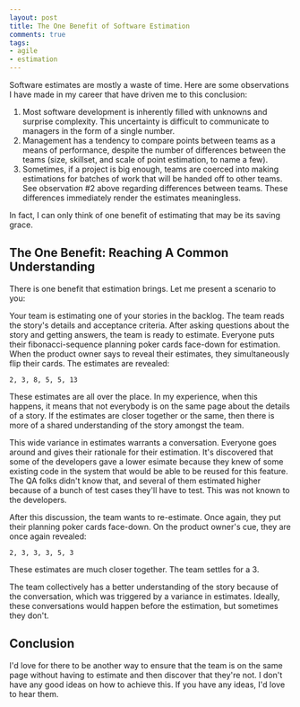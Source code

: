 ```yaml
---
layout: post
title: The One Benefit of Software Estimation
comments: true
tags:
- agile
- estimation
---
```


Software estimates are mostly a waste of time. Here are some observations I have made in my career that have driven me to this conclusion:

1) Most software development is inherently filled with unknowns and surprise complexity. This uncertainty is difficult to communicate to managers in the form of a single number.
2) Management has a tendency to compare points between teams as a means of performance, despite the number of differences between the teams (size, skillset, and scale of point estimation, to name a few).
3) Sometimes, if a project is big enough, teams are coerced into making estimations for batches of work that will be handed off to other teams. See observation #2 above regarding differences between teams. These differences immediately render the estimates meaningless.

In fact, I can only think of one benefit of estimating that may be its saving grace.

## The One Benefit: Reaching A Common Understanding

There is one benefit that estimation brings. Let me present a scenario to you:

Your team is estimating one of your stories in the backlog. The team reads the story's details and acceptance criteria. After asking questions about the story and getting answers, the team is ready to estimate. Everyone puts their fibonacci-sequence planning poker cards face-down for estimation.  When the product owner says to reveal their estimates, they simultaneously flip their cards. The estimates are revealed:

`2, 3, 8, 5, 5, 13`

These estimates are all over the place. In my experience, when this happens, it means that not everybody is on the same page about the details of a story. If the estimates are closer together or the same, then there is more of a shared understanding of the story amongst the team.

This wide variance in estimates warrants a conversation. Everyone goes around and gives their rationale for their estimation. It's discovered that some of the developers gave a lower esimate because they knew of some existing code in the system that would be able to be reused for this feature. The QA folks didn't know that, and several of them estimated higher because of a bunch of test cases they'll have to test. This was not known to the developers.

After this discussion, the team wants to re-estimate. Once again, they put their planning poker cards face-down. On the product owner's cue, they are once again revealed:

`2, 3, 3, 3, 5, 3`

These estimates are much closer together. The team settles for a 3.

The team collectively has a better understanding of the story because of the conversation, which was triggered by a variance in estimates. Ideally, these conversations would happen before the estimation, but sometimes they don't.

## Conclusion

I'd love for there to be another way to ensure that the team is on the same page without having to estimate and then discover that they're not. I don't have any good ideas on how to achieve this. If you have any ideas, I'd love to hear them.